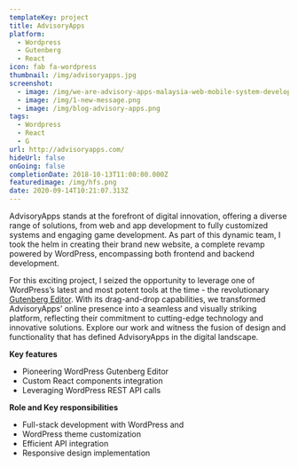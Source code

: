 ```yaml
---
templateKey: project
title: AdvisoryApps
platform:
  - Wordpress
  - Gutenberg
  - React
icon: fab fa-wordpress
thumbnail: /img/advisoryapps.jpg
screenshot:
  - image: /img/we-are-advisory-apps-malaysia-web-mobile-system-developer.png
  - image: /img/1-new-message.png
  - image: /img/blog-advisory-apps.png
tags:
  - Wordpress
  - React
  - G
url: http://advisoryapps.com/
hideUrl: false
onGoing: false
completionDate: 2018-10-13T11:00:00.000Z
featuredimage: /img/hfs.png
date: 2020-09-14T10:21:07.313Z
---
```

AdvisoryApps stands at the forefront of digital innovation, offering a diverse range of solutions, from web and app development to fully customized systems and engaging game development. As part of this dynamic team, I took the helm in creating their brand new website, a complete revamp powered by WordPress, encompassing both frontend and backend development.

For this exciting project, I seized the opportunity to leverage one of WordPress’s latest and most potent tools at the time - the revolutionary <a href="https://wordpress.org/gutenberg/" target="_blank">Gutenberg Editor</a>. With its drag-and-drop capabilities, we transformed AdvisoryApps’ online presence into a seamless and visually striking platform, reflecting their commitment to cutting-edge technology and innovative solutions. Explore our work and witness the fusion of design and functionality that has defined AdvisoryApps in the digital landscape.

**Key features**

* Pioneering WordPress Gutenberg Editor
* Custom React components integration
* Leveraging WordPress REST API calls

**Role and Key responsibilities**

* Full-stack development with WordPress and 
* WordPress theme customization
* Efficient API integration
* Responsive design implementation